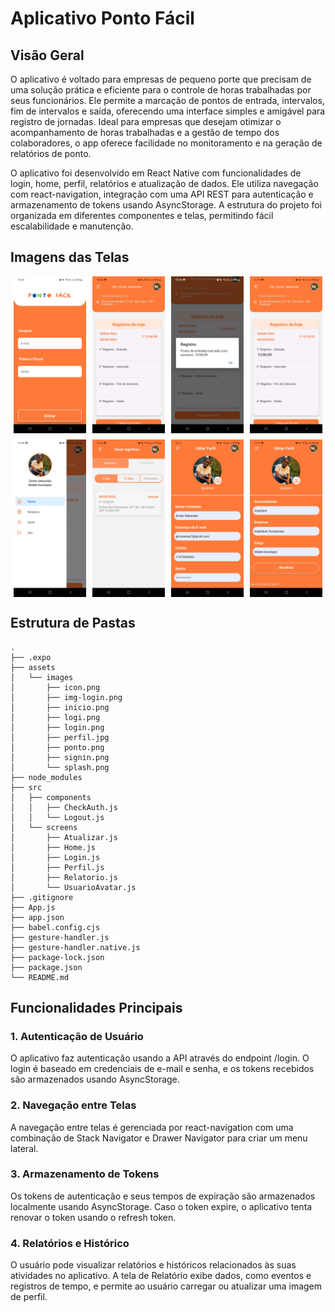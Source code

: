 # Aplicativo Ponto Fácil

## Visão Geral

O aplicativo é voltado para empresas de pequeno porte que precisam de uma solução prática e eficiente para o controle de horas trabalhadas por seus funcionários. Ele permite a marcação de pontos de entrada, intervalos, fim de intervalos e saída, oferecendo uma interface simples e amigável para registro de jornadas. Ideal para empresas que desejam otimizar o acompanhamento de horas trabalhadas e a gestão de tempo dos colaboradores, o app oferece facilidade no monitoramento e na geração de relatórios de ponto.

O aplicativo foi desenvolvido em React Native com funcionalidades de login, home, perfil, relatórios e atualização de dados. Ele utiliza navegação com react-navigation, integração com uma API REST para autenticação e armazenamento de tokens usando AsyncStorage. A estrutura do projeto foi organizada em diferentes componentes e telas, permitindo fácil escalabilidade e manutenção.

## Imagens das Telas

<div style="display: flex; flex-wrap: wrap; gap: 10px; justify-content: center;">
  <img src="assets/images/entrar.jpg" alt="Login" style="width: 23%; height: auto;">
  <img src="assets/images/home.jpg" alt="Home" style="width: 23%; height: auto;">
  <img src="assets/images/registro.jpg" alt="Registro" style="width: 23%; height: auto;">
  <img src="assets/images/registrada.jpg" alt="Registradal" style="width: 23%; height: auto;">
  <img src="assets/images/lateral.jpg" alt="Menu Lateral" style="width: 23%; height: auto;">
  <img src="assets/images/historico.jpg" alt="Historico" style="width: 23%; height: auto;">
  <img src="assets/images/editar.jpg" alt="Editar Perfil" style="width: 23%; height: auto;">
  <img src="assets/images/editarp.jpg" alt="Editar Perfil" style="width: 23%; height: auto;">
</div>

## Estrutura de Pastas

```plaintext
.
├── .expo
├── assets
│   └── images
│       ├── icon.png
│       ├── img-login.png
│       ├── inicio.png
│       ├── logi.png
│       ├── login.png
│       ├── perfil.jpg
│       ├── ponto.png
│       ├── signin.png
│       └── splash.png
├── node_modules
├── src
│   ├── components
│   │   ├── CheckAuth.js
│   │   └── Logout.js
│   └── screens
│       ├── Atualizar.js
│       ├── Home.js
│       ├── Login.js
│       ├── Perfil.js
│       ├── Relatorio.js
│       └── UsuarioAvatar.js
├── .gitignore
├── App.js
├── app.json
├── babel.config.cjs
├── gesture-handler.js
├── gesture-handler.native.js
├── package-lock.json
├── package.json
└── README.md

```

## Funcionalidades Principais

### 1. Autenticação de Usuário

O aplicativo faz autenticação usando a API através do endpoint /login. O login é baseado em credenciais de e-mail e senha, e os tokens recebidos são armazenados usando AsyncStorage.

### 2. Navegação entre Telas

A navegação entre telas é gerenciada por react-navigation com uma combinação de Stack Navigator e Drawer Navigator para criar um menu lateral.

### 3. Armazenamento de Tokens

Os tokens de autenticação e seus tempos de expiração são armazenados localmente usando AsyncStorage. Caso o token expire, o aplicativo tenta renovar o token usando o refresh token.

### 4. Relatórios e Histórico

O usuário pode visualizar relatórios e históricos relacionados às suas atividades no aplicativo. A tela de Relatório exibe dados, como eventos e registros de tempo, e permite ao usuário carregar ou atualizar uma imagem de perfil.
